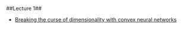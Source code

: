 <a name="lec1"></a>
##Lecture 1##

* [Breaking the curse of dimensionality with convex neural networks](http://www.jmlr.org/papers/volume18/14-546/14-546.pdf)

